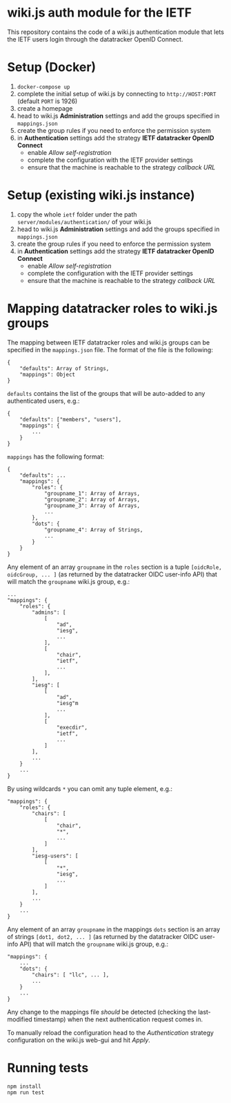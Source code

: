 # wiki.js auth module for the IETF
This repository contains the code of a wiki.js authentication module that lets the IETF users login through the datatracker OpenID Connect.


# Setup (Docker)
1. `docker-compose up`
2. complete the initial setup of wiki.js by connecting to `http://HOST:PORT` (default `PORT` is 1926)
3. create a homepage
4. head to wiki.js **Administration** settings and add the groups specified in `mappings.json`
5. create the group rules if you need to enforce the permission system
6. in **Authentication** settings add the strategy **IETF datatracker OpenID Connect**
    * enable *Allow self-registration*
    * complete the configuration with the IETF provider settings
    * ensure that the machine is reachable to the strategy *callback URL*

# Setup (existing wiki.js instance)
1. copy the whole `ietf` folder under the path `server/modules/authentication/` of your wiki.js
2. head to wiki.js **Administration** settings and add the groups specified in `mappings.json`
3. create the group rules if you need to enforce the permission system
4. in **Authentication** settings add the strategy **IETF datatracker OpenID Connect**
    * enable *Allow self-registration*
    * complete the configuration with the IETF provider settings
    * ensure that the machine is reachable to the strategy *callback URL*

# Mapping datatracker roles to wiki.js groups
The mapping between IETF datatracker roles and wiki.js groups can be specified in the `mappings.json` file.
The format of the file is the following: 
```
{
    "defaults": Array of Strings, 
    "mappings": Object
}
```
`defaults` contains the list of the groups that will be auto-added to any authenticated users, e.g.:

```
{
    "defaults": ["members", "users"],
    "mappings": {
        ...
    }
}
```

`mappings` has the following format:
```
{
    "defaults": ...
    "mappings": {
        "roles": {
            "groupname_1": Array of Arrays,
            "groupname_2": Array of Arrays,
            "groupname_3": Array of Arrays,
            ...
        },
        "dots": {
            "groupname_4": Array of Strings,
            ...
        }
    }
}
```
Any element of an array `groupname` in the `roles` section is a tuple `[oidcRole, oidcGroup, ... ]` (as returned by the datatracker OIDC user-info API) that will match the `groupname` wiki.js group, e.g.:
```
...
"mappings": {
    "roles": {
        "admins": [
            [
                "ad",
                "iesg",
                ...
            ],
            [
                "chair",
                "ietf",
                ...
            ],
        ],
        "iesg": [
            [
                "ad",
                "iesg"m
                ...
            ],
            [
                "execdir",
                "ietf",
                ...
            ]
        ],
        ...
    }
    ...
}
```
By using wildcards `*` you can omit any tuple element, e.g.:
```
"mappings": {
    "roles": {
        "chairs": [
            [
                "chair",
                "*",
                ...
            ]
        ],
        "iesg-users": [
            [
                "*",
                "iesg",
                ...
            ]
        ],
        ...
    }
    ...
}
```
Any element of an array `groupname` in the mappings `dots` section is an array of strings `[dot1, dot2, ... ]` (as returned by the datatracker OIDC user-info API) that will match the `groupname` wiki.js group, e.g.:
```
"mappings": {
    ...
    "dots": {
        "chairs": [ "llc", ... ],
        ...
    }
    ...
}
```

Any change to the mappings file *should* be detected (checking the last-modified timestamp) when the next authentication request comes in.

To manually reload the configuration head to the *Authentication* strategy configuration on the wiki.js web-gui and hit *Apply*.

# Running tests
```
npm install
npm run test

```